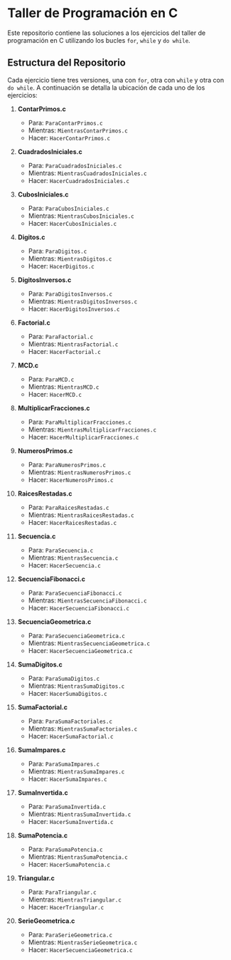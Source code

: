 # Taller de Programación en C 
Este repositorio contiene las soluciones a los ejercicios del taller de programación en C utilizando los bucles `for`, `while` y `do while`. 
## Estructura del Repositorio 
Cada ejercicio tiene tres versiones, una con `for`, otra con `while` y otra con `do while`. A continuación se detalla la ubicación de cada uno de los ejercicios:
1. **ContarPrimos.c**
   - Para: `ParaContarPrimos.c`
   - Mientras: `MientrasContarPrimos.c`
   - Hacer: `HacerContarPrimos.c`

2. **CuadradosIniciales.c**
   - Para: `ParaCuadradosIniciales.c`
   - Mientras: `MientrasCuadradosIniciales.c`
   - Hacer: `HacerCuadradosIniciales.c`

3. **CubosIniciales.c**
   - Para: `ParaCubosIniciales.c`
   - Mientras: `MientrasCubosIniciales.c`
   - Hacer: `HacerCubosIniciales.c`

4. **Digitos.c**
   - Para: `ParaDigitos.c`
   - Mientras: `MientrasDigitos.c`
   - Hacer: `HacerDigitos.c`

5. **DigitosInversos.c**
   - Para: `ParaDigitosInversos.c`
   - Mientras: `MientrasDigitosInversos.c`
   - Hacer: `HacerDigitosInversos.c`

6. **Factorial.c**
   - Para: `ParaFactorial.c`
   - Mientras: `MientrasFactorial.c`
   - Hacer: `HacerFactorial.c`

7. **MCD.c**
   - Para: `ParaMCD.c`
   - Mientras: `MientrasMCD.c`
   - Hacer: `HacerMCD.c`

8. **MultiplicarFracciones.c**
   - Para: `ParaMultiplicarFracciones.c`
   - Mientras: `MientrasMultiplicarFracciones.c`
   - Hacer: `HacerMultiplicarFracciones.c`

9. **NumerosPrimos.c**
   - Para: `ParaNumerosPrimos.c`
   - Mientras: `MientrasNumerosPrimos.c`
   - Hacer: `HacerNumerosPrimos.c`

10. **RaicesRestadas.c**
    - Para: `ParaRaicesRestadas.c`
    - Mientras: `MientrasRaicesRestadas.c`
    - Hacer: `HacerRaicesRestadas.c`

11. **Secuencia.c**
    - Para: `ParaSecuencia.c`
    - Mientras: `MientrasSecuencia.c`
    - Hacer: `HacerSecuencia.c`

12. **SecuenciaFibonacci.c**
    - Para: `ParaSecuenciaFibonacci.c`
    - Mientras: `MientrasSecuenciaFibonacci.c`
    - Hacer: `HacerSecuenciaFibonacci.c`

13. **SecuenciaGeometrica.c**
    - Para: `ParaSecuenciaGeometrica.c`
    - Mientras: `MientrasSecuenciaGeometrica.c`
    - Hacer: `HacerSecuenciaGeometrica.c`

14. **SumaDigitos.c**
    - Para: `ParaSumaDigitos.c`
    - Mientras: `MientrasSumaDigitos.c`
    - Hacer: `HacerSumaDigitos.c`

15. **SumaFactorial.c**
    - Para: `ParaSumaFactoriales.c`
    - Mientras: `MientrasSumaFactoriales.c`
    - Hacer: `HacerSumaFactorial.c`

16. **SumaImpares.c**
    - Para: `ParaSumaImpares.c`
    - Mientras: `MientrasSumaImpares.c`
    - Hacer: `HacerSumaImpares.c`

17. **SumaInvertida.c**
    - Para: `ParaSumaInvertida.c`
    - Mientras: `MientrasSumaInvertida.c`
    - Hacer: `HacerSumaInvertida.c`

18. **SumaPotencia.c**
    - Para: `ParaSumaPotencia.c`
    - Mientras: `MientrasSumaPotencia.c`
    - Hacer: `HacerSumaPotencia.c`

19. **Triangular.c**
    - Para: `ParaTriangular.c`
    - Mientras: `MientrasTriangular.c`
    - Hacer: `HacerTriangular.c`

20. **SerieGeometrica.c**
    - Para: `ParaSerieGeometrica.c`
    - Mientras: `MientrasSerieGeometrica.c`
    - Hacer: `HacerSecuenciaGeometrica.c`
